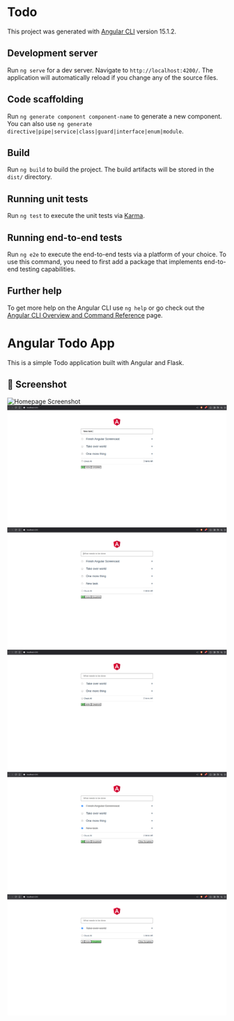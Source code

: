# Todo

This project was generated with [Angular CLI](https://github.com/angular/angular-cli) version 15.1.2.

## Development server

Run `ng serve` for a dev server. Navigate to `http://localhost:4200/`. The application will automatically reload if you change any of the source files.

## Code scaffolding

Run `ng generate component component-name` to generate a new component. You can also use `ng generate directive|pipe|service|class|guard|interface|enum|module`.

## Build

Run `ng build` to build the project. The build artifacts will be stored in the `dist/` directory.

## Running unit tests

Run `ng test` to execute the unit tests via [Karma](https://karma-runner.github.io).

## Running end-to-end tests

Run `ng e2e` to execute the end-to-end tests via a platform of your choice. To use this command, you need to first add a package that implements end-to-end testing capabilities.

## Further help

To get more help on the Angular CLI use `ng help` or go check out the [Angular CLI Overview and Command Reference](https://angular.io/cli) page.

# Angular Todo App

This is a simple Todo application built with Angular and Flask.

## 📸 Screenshot

![Homepage Screenshot](src/assets/screenshots/first.png)
![Add Task Screenshot](src/assert/screenshort/addtask1.png)
![Add Task Screenshot](src/assert/screenshort/addtask2.png)
![Delete Task Screenshot](src/assert/screenshort/deletetask.png)
![Complete Task Screenshot](src/assert/screenshort/complete-task1.png)
![Complete Task Screenshot](src/assert/screenshort/completebuttontask.png)

